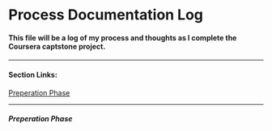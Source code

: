 # Process Documentation Log
#### This file will be a log of my process and thoughts as I complete the Coursera captstone project.
---
#### Section Links:
[Preperation Phase](process_documentation.md#preperation-phase)

---
##### Preperation Phase
